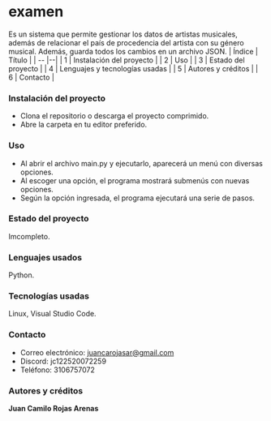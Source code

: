 # examen
Es un sistema que permite gestionar los datos de artistas musicales, además de relacionar el país de procedencia del artista con su género musical. Además, guarda todos los cambios en un archivo JSON.
| Índice | Título |
| -- |--|
| 1 | Instalación del proyecto |
| 2 | Uso |
| 3 | Estado del proyecto |
| 4 | Lenguajes y tecnologías usadas |
| 5 | Autores y créditos |
| 6 | Contacto |
### Instalación del proyecto
- Clona el repositorio o descarga el proyecto comprimido.
- Abre la carpeta en tu editor preferido.
### Uso 
- Al abrir el archivo main.py y ejecutarlo, aparecerá un menú con diversas opciones.
- Al escoger una opción, el programa mostrará submenús con nuevas opciones.
- Según la opción ingresada, el programa ejecutará una serie de pasos.
### Estado del proyecto
Imcompleto.
### Lenguajes usados
Python.
### Tecnologías usadas
Linux,
Visual Studio Code.
### Contacto
- Correo electrónico: juancarojasar@gmail.com
- Discord: jc122520072259
- Teléfono: 3106757072
### Autores y créditos
**Juan Camilo Rojas Arenas**

